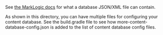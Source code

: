 See [the MarkLogic docs](http://docs.marklogic.com/REST/POST/manage/v2/databases) for what a database JSON/XML file can
contain.

As shown in this directory, you can have multiple files for configuring your content database. See the build.gradle
file to see how more-content-database-config.json is added to the list of content database config files. 
